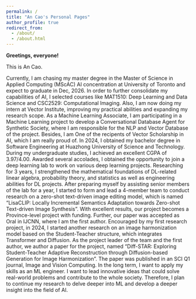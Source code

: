 ```yaml
---
permalink: /
title: "An Cao's Personal Pages"
author_profile: true
redirect_from: 
  - /about/
  - /about.html
---
```


**Greetings, everyone!**

This is An Cao. 

Currently, I am chasing my master degree in the Master of Science in Applied Computing (MScAC) AI concentration at University of Toronto and expect to graduate in Dec, 2026. In order to further consolidate my capabilities of AI, I selected courses like MAT1510: Deep Learning and Data Science and CSC2529: Computational Imaging. Also, I am now doing my intern at Vector Institute, improving my practical abilities and expanding my research scope. As a Machine Learning Associate, I am participating in a Machine Learning project to develop a Conversational Database Agent for Synthetic Society, where I am responsible for the NLP and Vector Database of the project. Besides, I am One of the recipents of Vector Scholarship in AI, which I am really proud of.
In 2024, I obtained my bachelor degree in Software Engineering at Huazhong University of Science and Technology. During my undergraduate studies, I achieved an excellent CGPA of 3.97/4.00. Awarded several accolades, I obtained the opportunity to join a deep learning lab to work on various deep learning projects. Researching for 3 years, I strengthened the mathematical foundations of DL-related linear algebra, probability theory, and statistics as well as engineering abilities for DL projects. After preparing myself by assisting senior members of the lab for a year, I started to form and lead a 4-member team to conduct research on a zero-shot text-driven image editing model, which is named “LisaCLIP: Locally Incremental Semantics Adaptation towards Zero-shot Text-driven Image Synthesis”. With excellent results, our project becomes a Province-level project with funding. Further, our paper was accepted as Oral in IJCNN, where I am the first author. Encouraged by my first research project, in 2024, I started another research on an image harmonization model based on the Student-Teacher structure, which integrates Transformer and Diffusion. As the project leader of the team and the first author, we author a paper for the project, named “Diff-STAR: Exploring Student-Teacher Adaptive Reconstruction through Diffusion-based Generation for Image Harmonization”. The paper was published in an SCI Q1 journal, Image and Vision Computing.
In the long term, I want to apply my skills as an ML engineer. I want to lead innovative ideas that could solve real-world problems and contribute to the whole society. Therefore, I plan to continue my research to delve deeper into ML and develop a deeper insight into the field of AI.
